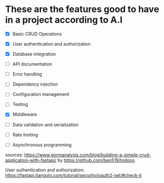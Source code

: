 
# These are the features good to have in a project according to A.I 

- [x] Basic CRUD Operations 
- [x] User authentication and authorization
- [x] Database integration
- [ ] API documentation
- [ ] Error handling
- [ ] Dependency injection
- [ ] Configuration management
- [ ] Testing
- [x] Middleware
- [ ] Data validation and serialization
- [ ] Rate limiting
- [ ] Asynchronous programming


sources: https://www.gormanalysis.com/blog/building-a-simple-crud-application-with-fastapi/ by https://github.com/ben519/todooo

User authentication and authorization: https://fastapi.tiangolo.com/tutorial/security/oauth2-jwt/#check-it

